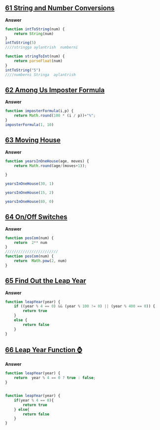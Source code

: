 ## [61 String and Number Conversions](https://edabit.com/challenge/svGRKq2Z7SnZiqYwy)
**Answer**
```js
function intToString(num) {
	return String(num)
}
intToString(5)
////stringga aylantrish  numberni

function stringToInt(num) {
	return parseFloat(num)
}
intToString("5")
////numberni Stringa  aylantrish 
```
## [62 Among Us Imposter Formula](https://edabit.com/challenge/ihpAv2EBCxDD27T3P)
**Answer**
```js
function imposterFormula(i,p) {
	return Math.round(100 * (i / p))+"%";
}
imposterFormula(1, 10)
```
## [63 Moving House](https://edabit.com/challenge/HbjxJg3jqT54vK7uw)
**Answer**
```js
function yearsInOneHouse(age, moves) {
	return Math.round(age/(moves+1));
	
}

yearsInOneHouse(30, 1) 

yearsInOneHouse(15, 2)

yearsInOneHouse(80, 0)

```

## [64 On/Off Switches](https://edabit.com/challenge/EZ4H6A8pBeTYfZzQe)
**Answer**
```js
function posCom(num) {
	return  2** num
}
////////////////////////
function posCom(num) {
	return  Math.pow(2, num)
}
```
## [65 Find Out the Leap Year](https://edabit.com/challenge/xKKwvL2zYC8pEvMLG)
**Answer**
```js
function leapYear(year) {
	if ((year % 4 == 0) && (year % 100 != 0) || (year % 400 == 0)) {
		return true
	}
	else {
		return false
	}
}
```
## [66 Leap Year Function ⌚](https://edabit.com/challenge/wBYQnCytRFNxsL4Gr)
**Answer**
```js
function leapYear(year) {
	return  year % 4 == 0 ? true : false;
}


function leapYear(year) {
	if(year % 4 == 0){
        return true
    } else{
        return false
    }
}
```
